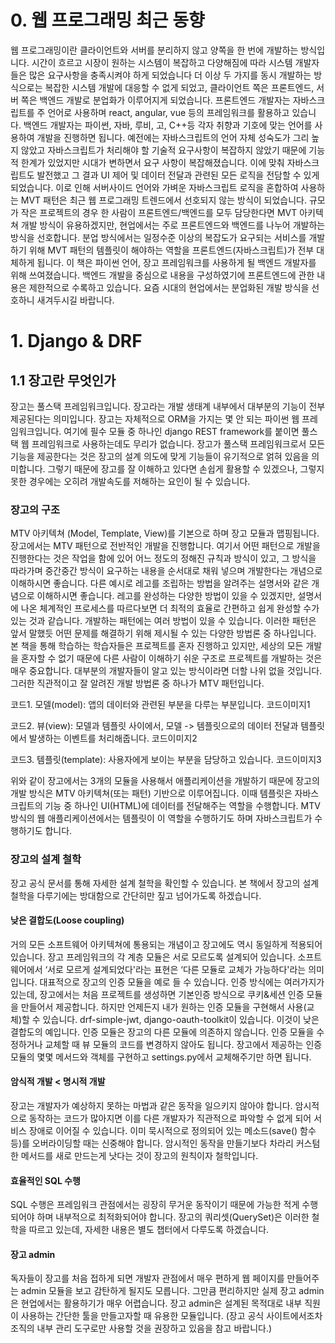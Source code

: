 # 0. 웹 프로그래밍 최근 동향
  웹 프로그래밍이란 클라이언트와 서버를 분리하지 않고 양쪽을 한 번에 개발하는 방식입니다. 
  시간이 흐르고 시장이 원하는 시스템이 복잡하고 다양해짐에 따라 시스템 개발자들은 많은 요구사항을 충족시켜야 하게 되었습니다 더 이상 두 가지를 동시 개발하는 방식으로는 복잡한 시스템 개발에 대응할 수 없게 되었고, 
  클라이언트 쪽은 프론트엔드, 서버 쪽은 백엔드 개발로 분업화가 이루어지게 되었습니다. 
  프론트엔드 개발자는 자바스크립트를 주 언어로 사용하며 react, angular, vue 등의 프레임워크를 활용하고 있습니다. 
  백엔드 개발자는 파이썬, 자바, 루비, 고, C++등 각자 취향과 기호에 맞는 언어를 사용하여 개발을 진행하면 됩니다. 
  예전에는 자바스크립트의 언어 자체 성숙도가 그리 높지 않았고 자바스크립트가 처리해야 할 기술적 요구사항이 복잡하지 않았기 때문에 기능적 한계가 있었지만 시대가 변하면서 요구 사항이 복잡해졌습니다. 
  이에 맞춰 자바스크립트도 발전했고 그 결과 UI 제어 및 데이터 전달과 관련된 모든 로직을 전담할 수 있게 되었습니다. 
  이로 인해 서버사이드 언어와 가벼운 자바스크립트 로직을 혼합하여 사용하는 MVT 패턴은 최근 웹 프로그래밍 트렌드에서 선호되지 않는 방식이 되었습니다.
  규모가 작은 프로젝트의 경우 한 사람이 프론트엔드/백엔드를 모두 담당한다면 MVT 아키텍쳐 개발 방식이 유용하겠지만, 현업에서는 주로 프론트엔드와 백엔드를 나누어 개발하는 방식을 선호합니다. 
  분업 방식에서는 일정수준 이상의 복잡도가 요구되는 서비스를 개발하기 위해 MVT 패턴의 템플릿이 해야하는 역할을 프론트엔드(자바스크립트)가 전부 대체하게 됩니다. 
  이 책은 파이썬 언어, 장고 프레임워크를 사용하게 될 백엔드 개발자를 위해 쓰여졌습니다. 
  백엔드 개발을 중심으로 내용을 구성하였기에 프론트엔드에 관한 내용은 제한적으로 수록하고 있습니다. 요즘 시대의 현업에서는 분업화된 개발 방식을 선호하니 새겨두시길 바랍니다.

# 1. Django & DRF

## 1.1 장고란 무엇인가
장고는 풀스택 프레임워크입니다. 장고라는 개발 생태계 내부에서 대부분의 기능이 전부 제공된다는 의미입니다. 장고는 자체적으로 ORM을 가지는 몇 안 되는 파이썬 웹 프레임워크입니다. 여기에 필수 모듈 중 하나인 django REST framework를 붙이면 풀스택 웹 프레임워크로 사용하는데도 무리가 없습니다.
장고가 풀스택 프레임워크로서 모든 기능을 제공한다는 것은 장고의 설계 의도에 맞게 기능들이 유기적으로 얽혀 있음을 의미합니다. 그렇기 때문에 장고를 잘 이해하고 있다면 손쉽게 활용할 수 있겠으나, 그렇지 못한 경우에는 오히려 개발속도를 저해하는 요인이 될 수 있습니다.

### 장고의 구조
MTV 아키텍쳐 (Model, Template, View)를 기본으로 하며 장고 모듈과 맵핑됩니다. 장고에서는 MTV 패턴으로 전반적인 개발을 진행합니다. 여기서 어떤 패턴으로 개발을 진행한다는 것은 작업을 함에 있어 어느 정도의 정해진 규칙과 방식이 있고, 그 방식을 따라가며 중간중간 방식이 요구하는 내용을 순서대로 채워 넣으며 개발한다는 개념으로 이해하시면 좋습니다. 다른 예시로 레고를 조립하는 방법을 알려주는 설명서와 같은 개념으로 이해하시면 좋습니다. 레고를 완성하는 다양한 방법이 있을 수 있겠지만, 설명서에 나온 체계적인 프로세스를 따르다보면 더 최적의 효율로 간편하고 쉽게 완성할 수가 있는 것과 같습니다.
개발하는 패턴에는 여러 방법이 있을 수 있습니다. 이러한 패턴은 앞서 말했듯 어떤 문제를 해결하기 위해 제시될 수 있는 다양한 방법론 중 하나입니다. 본 책을 통해 학습하는 학습자들은 프로젝트를 혼자 진행하고 있지만, 세상의 모든 개발을 혼자할 수 없기 때문에 다른 사람이 이해하기 쉬운 구조로 프로젝트를 개발하는 것은 매우 중요합니다. 대부분의 개발자들이 알고 있는 방식이라면 더할 나위 없을 것입니다. 그러한 직관적이고 잘 알려진 개발 방법론 중 하나가 MTV 패턴입니다.

코드1. 모델(model): 앱의 데이터와 관련된 부분을 다루는 부분입니다.
코드이미지1

코드2. 뷰(view): 모델과 템플릿 사이에서, 모델 -> 템플릿으로의 데이터 전달과 템플릿에서 발생하는 이벤트를 처리해줍니다.
코드이미지2

코드3. 템플릿(template): 사용자에게 보이는 부분을 담당하고 있습니다.
코드이미지3

위와 같이 장고에서는 3개의 모듈을 사용해서 애플리케이션을 개발하기 때문에 장고의 개발 방식은 MTV 아키텍쳐(또는 패턴) 기반으로 이루어집니다. 이때 템플릿은 자바스크립트의 기능 중 하나인 UI(HTML)에 데이터를 전달해주는 역할을 수행합니다. MTV 방식의 웹 애플리케이션에서는 템플릿이 이 역할을 수행하기도 하며 자바스크립트가 수행하기도 합니다.

### 장고의 설계 철학
장고 공식 문서를 통해 자세한 설계 철학을 확인할 수 있습니다. 본 책에서 장고의 설계철학을 다루기에는 방대함으로 간단히만 짚고 넘어가도록 하겠습니다.

#### 낮은 결합도(Loose coupling)
거의 모든 소프트웨어 아키텍쳐에 통용되는 개념이고 장고에도 역시 동일하게 적용되어 있습니다. 장고 프레임워크의 각 계층 모듈은 서로 모르도록 설계되어 있습니다. 소프트웨어에서 ‘서로 모르게 설계되었다'라는 표현은 ‘다른 모듈로 교체가 가능하다'라는 의미입니다. 대표적으로 장고의 인증 모듈을 예로 들 수 있습니다. 인증 방식에는 여러가지가 있는데, 장고에서는 처음 프로젝트를 생성하면 기본인증 방식으로 쿠키&세션 인증 모듈을 만들어서 제공합니다. 하지만 언제든지 내가 원하는 인증 모듈을 구현해서 사용(교체)할 수 있습니다. drf-simple-jwt, django-oauth-toolkit이 있습니다. 이것이 낮은 결합도의 예입니다. 인증 모듈은 장고의 다른 모듈에 의존하지 않습니다. 인증 모듈을 수정하거나 교체할 때 뷰 모듈의 코드를 변경하지 않아도 됩니다. 장고에서 제공하는 인증 모듈의 몇몇 메서드와 객체를 구현하고 settings.py에서 교체해주기만 하면 됩니다.

#### 암식적 개발 < 명시적 개발
장고는 개발자가 예상하지 못하는 마법과 같은 동작을 일으키지 않아야 합니다. 암시적으로 동작하는 코드가 많아지면 이를 다른 개발자가 직관적으로 파악할 수 없게 되어 서비스 장애로 이어질 수 있습니다. 이미 묵시적으로 정의되어 있는 메소드(save() 함수 등)를 오버라이딩할 때는 신중해야 합니다. 암시적인 동작을 만들기보다 차라리 커스텀한 메서드를 새로 만드는게 낫다는 것이 장고의 원칙이자 철학입니다.

#### 효율적인 SQL 수행
SQL 수행은 프레임워크 관점에서는 굉장히 무거운 동작이기 때문에 가능한 적게 수행되어야 하며 내부적으로 최적화되어야 합니다. 장고의 쿼리셋(QuerySet)은 이러한 철학을 따르고 있는데, 자세한 내용은 별도 챕터에서 다루도록 하겠습니다.

#### 장고 admin
독자들이 장고를 처음 접하게 되면 개발자 관점에서 매우 편하게 웹 페이지를 만들어주는 admin 모듈을 보고 감탄하게 될지도 모릅니다. 그만큼 편리하지만 실제 장고 admin은 현업에서는 활용하기가 매우 어렵습니다. 장고 admin은 설계된 목적대로 내부 직원이 사용하는 간단한 툴을 만들고자할 때 유용한 모듈입니다. (장고 공식 사이트에서조차 조직의 내부 관리 도구로만 사용할 것을 권장하고 있음을 참고 바랍니다.)
